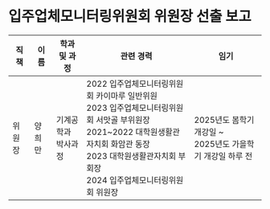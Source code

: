 입주업체모니터링위원회 위원장 선출 보고
===

| 직책 | 이름 | 학과 및 과정 | 관련 경력 | 임기 |
|---|---|---|---|---|
| 위원장 | 양희만 |기계공학과  <br> 박사과정 | 2022 입주업체모니터링위원회 카이마루 일반위원 <br> 2023 입주업체모니터링위원회 서맛골 부위원장  <br> 2021~2022 대학원생활관자치회 화암관 동장  <br> 2023 대학원생활관자치회 부회장  <br> 2024 입주업체모니터링위원회 위원장 | 2025년도 봄학기 개강일 ~  <br> 2025년도 가을학기 개강일 하루 전 | 

